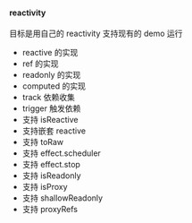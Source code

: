 #### reactivity

目标是用自己的 reactivity 支持现有的 demo 运行

-  reactive 的实现
-  ref 的实现
-  readonly 的实现
-  computed 的实现
-  track 依赖收集
-  trigger 触发依赖
-  支持 isReactive
-  支持嵌套 reactive
-  支持 toRaw
-  支持 effect.scheduler
-  支持 effect.stop
-  支持 isReadonly
-  支持 isProxy
-  支持 shallowReadonly
-  支持 proxyRefs
